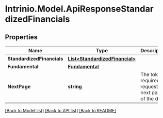 # Intrinio.Model.ApiResponseStandardizedFinancials
## Properties

Name | Type | Description | Notes
------------ | ------------- | ------------- | -------------
**StandardizedFinancials** | [**List&lt;StandardizedFinancial&gt;**](StandardizedFinancial.md) |  | [optional] 
**Fundamental** | [**Fundamental**](Fundamental.md) |  | [optional] 
**NextPage** | **string** | The token required to request the next page of the data | [optional] 

[[Back to Model list]](../README.md#documentation-for-models) [[Back to API list]](../README.md#documentation-for-api-endpoints) [[Back to README]](../README.md)


